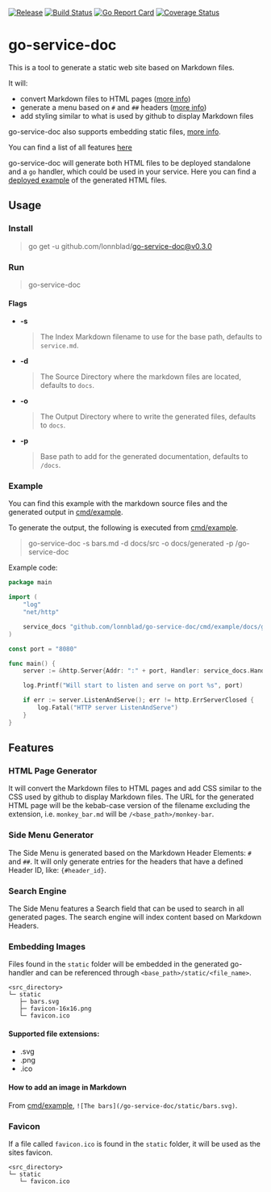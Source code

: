 [![Release](https://img.shields.io/github/v/release/lonnblad/go-service-doc)](https://github.com/lonnblad/go-service-doc/releases/latest)
[![Build Status](https://img.shields.io/endpoint.svg?url=https%3A%2F%2Factions-badge.atrox.dev%2Flonnblad%2Fgo-service-doc%2Fbadge%3Fref%3Dmain&style=flat)](https://actions-badge.atrox.dev/lonnblad/go-service-doc/goto?ref=main)
[![Go Report Card](https://goreportcard.com/badge/github.com/lonnblad/go-service-doc)](https://goreportcard.com/report/github.com/lonnblad/go-service-doc)
[![Coverage Status](https://coveralls.io/repos/github/lonnblad/go-service-doc/badge.svg?branch=main)](https://coveralls.io/github/lonnblad/go-service-doc?branch=main)

# go-service-doc

This is a tool to generate a static web site based on Markdown files.

It will:
- convert Markdown files to HTML pages ([more info](#html-page-generator))
- generate a menu based on `#` and `##` headers ([more info](#side-menu-generator))
- add styling similar to what is used by github to display Markdown files

go-service-doc also supports embedding static files, [more info](#embedding-images).

You can find a list of all features [here](#features)

go-service-doc will generate both HTML files to be deployed standalone and a `go` handler, which could be used in your service.
Here you can find a [deployed example](https://lonnblad.github.io/go-service-doc) of the generated HTML files.

## Usage

### Install

> go get -u github.com/lonnblad/go-service-doc@v0.3.0

### Run

> go-service-doc

#### Flags

- **-s**

  > The Index Markdown filename to use for the base path, defaults to `service.md`.

- **-d**

  > The Source Directory where the markdown files are located, defaults to `docs`.

- **-o**

  > The Output Directory where to write the generated files, defaults to `docs`.

- **-p**

  > Base path to add for the generated documentation, defaults to `/docs`.

### Example

You can find this example with the markdown source files and the generated output in [cmd/example](cmd/example).

To generate the output, the following is executed from [cmd/example](cmd/example).

> go-service-doc -s bars.md -d docs/src -o docs/generated -p /go-service-doc

Example code:

```go
package main

import (
	"log"
	"net/http"

	service_docs "github.com/lonnblad/go-service-doc/cmd/example/docs/generated"
)

const port = "8080"

func main() {
	server := &http.Server{Addr: ":" + port, Handler: service_docs.Handler()}

	log.Printf("Will start to listen and serve on port %s", port)

	if err := server.ListenAndServe(); err != http.ErrServerClosed {
		log.Fatal("HTTP server ListenAndServe")
	}
}
```

## Features

### HTML Page Generator

It will convert the Markdown files to HTML pages and add CSS similar to the CSS used by github to display Markdown files. The URL for the generated HTML page will be the kebab-case version of the filename excluding the extension, i.e. `monkey_bar.md` will be `/<base_path>/monkey-bar`.

### Side Menu Generator

The Side Menu is generated based on the Markdown Header Elements: `#` and `##`. It will only generate entries for the headers that have a defined Header ID, like: `{#header_id}`.

### Search Engine

The Side Menu features a Search field that can be used to search in all generated pages. The search engine will index content based on Markdown Headers.

### Embedding Images

Files found in the `static` folder will be embedded in the generated go-handler and can be referenced through `<base_path>/static/<file_name>`.

```
<src_directory>
└─ static
   ├─ bars.svg
   ├─ favicon-16x16.png
   └─ favicon.ico
```

#### Supported file extensions:

- .svg
- .png
- .ico

#### How to add an image in Markdown

From [cmd/example](cmd/example/docs/src/bars.md), `![The bars](/go-service-doc/static/bars.svg)`.

### Favicon

If a file called `favicon.ico` is found in the `static` folder, it will be used as the sites favicon.

```
<src_directory>
└─ static
   └─ favicon.ico
```
